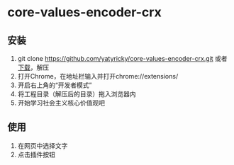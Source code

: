 # core-values-encoder-crx

## 安装

1. git clone https://github.com/yatyricky/core-values-encoder-crx.git 或者 [下载](https://github.com/yatyricky/core-values-encoder-crx/archive/master.zip)，解压
2. 打开Chrome，在地址栏输入并打开chrome://extensions/
3. 开启右上角的“开发者模式”
4. 将工程目录（解压后的目录）拖入浏览器内
5. 开始学习社会主义核心价值观吧

## 使用

1. 在网页中选择文字
2. 点击插件按钮
